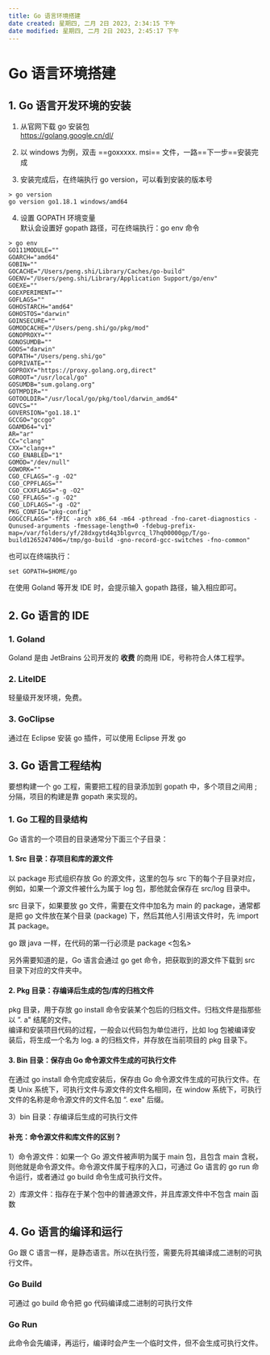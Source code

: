```yaml
---
title: Go 语言环境搭建
date created: 星期四, 二月 2日 2023, 2:34:15 下午
date modified: 星期四, 二月 2日 2023, 2:45:17 下午
---
```


# Go 语言环境搭建

## 1. Go 语言开发环境的安装

1. 从官网下载 go 安装包  
<https://golang.google.cn/dl/>

2. 以 windows 为例，双击 ==goxxxxx. msi== 文件，一路==下一步==安装完成

3. 安装完成后，在终端执行 go version，可以看到安装的版本号

```shell
> go version
go version go1.18.1 windows/amd64
```

4. 设置 GOPATH 环境变量  
默认会设置好 gopath 路径，可在终端执行：go env 命令

```shell
> go env
GO111MODULE=""
GOARCH="amd64"
GOBIN=""
GOCACHE="/Users/peng.shi/Library/Caches/go-build"
GOENV="/Users/peng.shi/Library/Application Support/go/env"
GOEXE=""
GOEXPERIMENT=""
GOFLAGS=""
GOHOSTARCH="amd64"
GOHOSTOS="darwin"
GOINSECURE=""
GOMODCACHE="/Users/peng.shi/go/pkg/mod"
GONOPROXY=""
GONOSUMDB=""
GOOS="darwin"
GOPATH="/Users/peng.shi/go"
GOPRIVATE=""
GOPROXY="https://proxy.golang.org,direct"
GOROOT="/usr/local/go"
GOSUMDB="sum.golang.org"
GOTMPDIR=""
GOTOOLDIR="/usr/local/go/pkg/tool/darwin_amd64"
GOVCS=""
GOVERSION="go1.18.1"
GCCGO="gccgo"
GOAMD64="v1"
AR="ar"
CC="clang"
CXX="clang++"
CGO_ENABLED="1"
GOMOD="/dev/null"
GOWORK=""
CGO_CFLAGS="-g -O2"
CGO_CPPFLAGS=""
CGO_CXXFLAGS="-g -O2"
CGO_FFLAGS="-g -O2"
CGO_LDFLAGS="-g -O2"
PKG_CONFIG="pkg-config"
GOGCCFLAGS="-fPIC -arch x86_64 -m64 -pthread -fno-caret-diagnostics -Qunused-arguments -fmessage-length=0 -fdebug-prefix-map=/var/folders/yf/28dxgytd4q3blgvrcq_l7hq00000gp/T/go-build1265247406=/tmp/go-build -gno-record-gcc-switches -fno-common"
```

也可以在终端执行：

```shell
set GOPATH=$HOME/go
```

在使用 Goland 等开发 IDE 时，会提示输入 gopath 路径，输入相应即可。

## 2. Go 语言的 IDE

### 1. Goland

Goland 是由 JetBrains 公司开发的 **收费** 的商用 IDE，号称符合人体工程学。

### 2. LiteIDE

轻量级开发环境，免费。

### 3. GoClipse

通过在 Eclipse 安装 go 插件，可以使用 Eclipse 开发 go

## 3. Go 语言工程结构

要想构建一个 go 工程，需要把工程的目录添加到 gopath 中，多个项目之间用 ; 分隔，项目的构建是靠 gopath 来实现的。

### 1. Go 工程的目录结构

Go 语言的一个项目的目录通常分下面三个子目录：

#### 1. Src 目录：存项目和库的源文件

以 package 形式组织存放 Go 的源文件，这里的包与 src 下的每个子目录对应，例如，如果一个源文件被什么为属于 log 包，那他就会保存在 src/log 目录中。

src 目录下，如果要放 go 文件，需要在文件中加名为 main 的 package，通常都是把 go 文件放在某个目录 (package) 下，然后其他人引用该文件时，先 import 其 package。

go 跟 java 一样，在代码的第一行必须是 package <包名>

另外需要知道的是，Go 语言会通过 go get 命令，把获取到的源文件下载到 src 目录下对应的文件夹中。

#### 2. Pkg 目录：存编译后生成的包/库的归档文件

pkg 目录，用于存放 go install 命令安装某个包后的归档文件。归档文件是指那些以 ”. a" 结尾的文件。  
编译和安装项目代码的过程，一般会以代码包为单位进行，比如 log 包被编译安装后，将生成一个名为 log. a 的归档文件，并存放在当前项目的 pkg 目录下。

#### 3. Bin 目录：保存由 Go 命令源文件生成的可执行文件

在通过 go install 命令完成安装后，保存由 Go 命令源文件生成的可执行文件。在类 Unix 系统下，可执行文件与源文件的文件名相同，在 window 系统下，可执行文件的名称是命令源文件的文件名加 “. exe" 后缀。

3）bin 目录：存编译后生成的可执行文件

#### 补充：命令源文件和库文件的区别？

1）命令源文件：如果一个 Go 源文件被声明为属于 main 包，且包含 main 含税，则他就是命令源文件。命令源文件属于程序的入口，可通过 Go 语言的 go run 命令运行，或者通过 go build 命令生成可执行文件。

2）库源文件：指存在于某个包中的普通源文件，并且库源文件中不包含 main 函数

## 4. Go 语言的编译和运行

Go 跟 C 语言一样，是静态语言。所以在执行签，需要先将其编译成二进制的可执行文件。

### Go Build

可通过 go build 命令把 go 代码编译成二进制的可执行文件

### Go Run

此命令会先编译，再运行，编译时会产生一个临时文件，但不会生成可执行文件。
